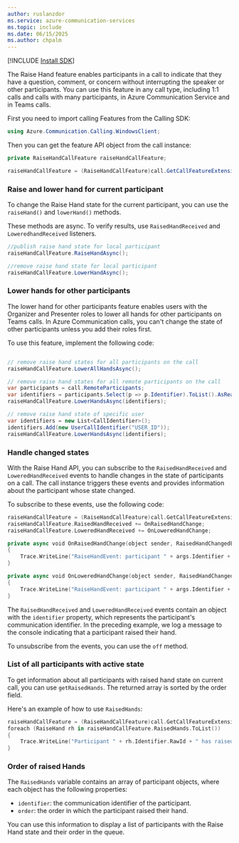```yaml
---
author: ruslanzdor
ms.service: azure-communication-services
ms.topic: include
ms.date: 06/15/2025
ms.author: chpalm
---
```

[!INCLUDE [Install SDK](../install-sdk/install-sdk-windows.md)]

The Raise Hand feature enables participants in a call to indicate that they have a question, comment, or concern without interrupting the speaker or other participants. You can use this feature in any call type, including 1:1 calls and calls with many participants, in Azure Communication Service and in Teams calls.

First you need to import calling Features from the Calling SDK:

```csharp
using Azure.Communication.Calling.WindowsClient;
```

Then you can get the feature API object from the call instance:

```csharp
private RaiseHandCallFeature raiseHandCallFeature;

raiseHandCallFeature = (RaiseHandCallFeature)call.GetCallFeatureExtension(CallFeatureType.RaiseHand);
```

### Raise and lower hand for current participant

To change the Raise Hand state for the current participant, you can use the `raiseHand()` and `lowerHand()` methods.

These methods are async. To verify results, use `RaisedHandReceived` and `LoweredhandReceived` listeners.

```csharp
//publish raise hand state for local participant
raiseHandCallFeature.RaiseHandAsync();

//remove raise hand state for local participant
raiseHandCallFeature.LowerHandAsync();

```

### Lower hands for other participants

The lower hand for other participants feature enables users with the Organizer and Presenter roles to lower all hands for other participants on Teams calls. In Azure Communication calls, you can't change the state of other participants unless you add their roles first.

To use this feature, implement the following code:

```csharp

// remove raise hand states for all participants on the call
raiseHandCallFeature.LowerAllHandsAsync();

// remove raise hand states for all remote participants on the call
var participants = call.RemoteParticipants;
var identifiers = participants.Select(p => p.Identifier).ToList().AsReadOnly();
raiseHandCallFeature.LowerHandsAsync(identifiers);

// remove raise hand state of specific user
var identifiers = new List<CallIdentifier>();
identifiers.Add(new UserCallIdentifier("USER_ID"));
raiseHandCallFeature.LowerHandsAsync(identifiers);
```

### Handle changed states

With the Raise Hand API, you can subscribe to the `RaisedHandReceived` and `LoweredHandReceived` events to handle changes in the state of participants on a call. The call instance triggers these events and provides information about the participant whose state changed.

To subscribe to these events, use the following code:

```swift
raiseHandCallFeature = (RaiseHandCallFeature)call.GetCallFeatureExtension(CallFeatureType.RaiseHand);
raiseHandCallFeature.RaisedHandReceived += OnRaisedHandChange;
raiseHandCallFeature.LoweredHandReceived += OnLoweredHandChange;

private async void OnRaisedHandChange(object sender, RaisedHandChangedEventArgs args)
{
    Trace.WriteLine("RaiseHandEvent: participant " + args.Identifier + " is raised hand");
}

private async void OnLoweredHandChange(object sender, RaisedHandChangedEventArgs args)
{
    Trace.WriteLine("RaiseHandEvent: participant " + args.Identifier + " is lowered hand");
}
```

The `RaisedHandReceived` and `LoweredHandReceived` events contain an object with the `identifier` property, which represents the participant's communication identifier. In the preceding example, we log a message to the console indicating that a participant raised their hand.

To unsubscribe from the events, you can use the `off` method.


### List of all participants with active state

To get information about all participants with raised hand state on current call, you can use `getRaisedHands`. The returned array is sorted by the order field.

Here's an example of how to use `RaisedHands`:

```swift
raiseHandCallFeature = (RaiseHandCallFeature)call.GetCallFeatureExtension(CallFeatureType.RaiseHand);
foreach (RaiseHand rh in raiseHandCallFeature.RaisedHands.ToList())
{
    Trace.WriteLine("Participant " + rh.Identifier.RawId + " has raised hand ");
}
```

### Order of raised Hands

The `RaisedHands` variable contains an array of participant objects, where each object has the following properties:

- `identifier`: the communication identifier of the participant.
- `order`: the order in which the participant raised their hand.

You can use this information to display a list of participants with the Raise Hand state and their order in the queue.
